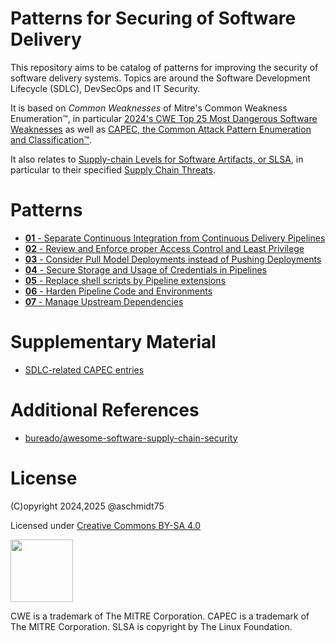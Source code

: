 # Patterns for Securing of Software Delivery

This repository aims to be catalog of patterns for improving the security of software delivery systems. Topics are around the Software Development Lifecycle (SDLC), DevSecOps and IT Security. 

It is based on *Common Weaknesses* of Mitre's Common Weakness Enumeration&trade;, in particular [2024's CWE Top 25 Most Dangerous Software Weaknesses](https://cwe.mitre.org/top25/) as well as [CAPEC, the Common Attack Pattern Enumeration and Classification&trade;](https://capec.mitre.org/index.html).

It also relates to [Supply-chain Levels for Software Artifacts, or SLSA](https://slsa.dev/), in particular to their specified [Supply Chain Threats](https://slsa.dev/spec/draft/threats-overview).

# Patterns

- [**01** - Separate Continuous Integration from Continuous Delivery Pipelines](./patterns/01%20CI%20CD%20Separation.md)
- [**02** - Review and Enforce proper Access Control and Least Privilege](./patterns/02%20Enforce%20Proper%20Access%20Control%20and%20Least%20Privilege%20in%20CICD%20Pipelines.md)
- [**03** - Consider Pull Model Deployments instead of Pushing Deployments](./patterns/03%20From%20Push%20to%20Pull%20model%20Deployment.md)
- [**04** - Secure Storage and Usage of Credentials in Pipelines](./patterns/04%20Secure%20Secrets%20Management.md)
- [**05** - Replace shell scripts by Pipeline extensions](./patterns/05%20Replace%20Shell%20Scripts%20by%20Extensions.md)
- [**06** - Harden Pipeline Code and Environments](./patterns/06%20Hardening%20Pipeline%20Code.md)
- [**07** - Manage Upstream Dependencies](./patterns/07%20Manage%20Upstream%20Dependencies.md)


# Supplementary Material

- [SDLC-related CAPEC entries](./supplementary/S01%20SDLC-related%20CAPEC.md)

# Additional References

- [bureado/awesome-software-supply-chain-security](https://github.com/bureado/awesome-software-supply-chain-security)

# License

(C)opyright 2024,2025 @aschmidt75

Licensed under [Creative Commons BY-SA 4.0](https://creativecommons.org/licenses/by-sa/4.0/)

<img src="https://mirrors.creativecommons.org/presskit/buttons/88x31/png/by-sa.png" width="100px"> 

CWE is a trademark of The MITRE Corporation. CAPEC is a trademark of The MITRE Corporation. SLSA is copyright by The Linux Foundation.